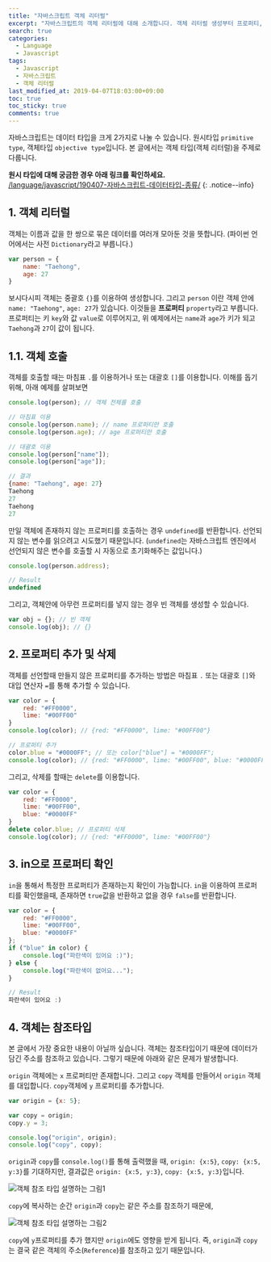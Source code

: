 ```yaml
---
title: "자바스크립트 객체 리터럴"
excerpt: "자바스크립트의 객체 리터럴에 대해 소개합니다. 객체 리터럴 생성부터 프로퍼티, 함수 등등에 대한 내용을 다룹니다. "
search: true
categories: 
  - Language
  - Javascript
tags: 
  - Javascript
  - 자바스크립트
  - 객체 리터럴
last_modified_at: 2019-04-07T18:03:00+09:00
toc: true
toc_sticky: true
comments: true
---
```


자바스크립트는 데이터 타입을 크게 2가지로 나눌 수 있습니다. 원시타입 `primitive type`, 객체타입 `objective type`입니다. 본 글에서는 객체 타입(객체 리터럴)을 주제로 다룹니다.  

**원시 타입에 대해 궁금한 경우 아래 링크를 확인하세요.**  
[/language/javascript/190407-자바스크립트-데이터타입-종류/](/language/javascript/190407-자바스크립트-데이터타입-종류/ "원시타입에 대한 글")
{: .notice--info}

## 1. 객체 리터럴

객체는 이름과 값을 한 쌍으로 묶은 데이터를 여러개 모아둔 것을 뜻합니다. (파이썬 언어에서는 사전 `Dictionary`라고 부릅니다.) 

```javascript
var person = {
    name: "Taehong",
    age: 27
}
```

보시다시피 객체는 중괄호 `{}`를 이용하여 생성합니다. 그리고 `person` 이란 객체 안에 `name: "Taehong"`, `age: 27`가 있습니다. 이것들을 **프로퍼티** `property`라고 부릅니다. 프로퍼티는 키 `key`와 값 `value`로 이루어지고, 위 예제에서는 `name`과 `age`가 키가 되고 `Taehong`과 `27`이 값이 됩니다.  


## 1.1. 객체 호출

객체를 호출할 때는 마침표 `.`를 이용하거나 또는 대괄호 `[]`를 이용합니다. 이해를 돕기 위해, 아래 예제를 살펴보면

```javascript
console.log(person); // 객체 전체를 호출

// 마침표 이용
console.log(person.name); // name 프로퍼티만 호출
console.log(person.age); // age 프로퍼티만 호출

// 대괄호 이용
console.log(person["name"]);
console.log(person["age"]);
```

```javascript
// 결과
{name: "Taehong", age: 27}
Taehong
27
Taehong
27
```

만일 객체에 존재하지 않는 프로퍼티를 호출하는 경우 `undefined`를 반환합니다. 선언되지 않는 변수를 읽으려고 시도했기 때문입니다. (`undefined`는 자바스크립트 엔진에서 선언되지 않은 변수를 호출할 시 자동으로 초기화해주는 값입니다.)  

```javascript
console.log(person.address);
```

```javascript
// Result
undefined
```

그리고, 객체안에 아무런 프로퍼티를 넣지 않는 경우 빈 객체를 생성할 수 있습니다.  

```javascript
var obj = {}; // 빈 객체
console.log(obj); // {}
```

## 2. 프로퍼티 추가 및 삭제

객체를 선언할때 만들지 않은 프로퍼티를 추가하는 방법은 마침표 `.` 또는 대괄호 `[]`와 대입 연산자 `=`를 통해 추가할 수 있습니다.  

```javascript
var color = {
    red: "#FF0000",
    lime: "#00FF00"
}
console.log(color); // {red: "#FF0000", lime: "#00FF00"}

// 프로퍼티 추가
color.blue = "#0000FF"; // 또는 color["blue"] = "#0000FF";
console.log(color); // {red: "#FF0000", lime: "#00FF00", blue: "#0000FF"}
```

그리고, 삭제를 할때는 `delete`를 이용합니다.

```javascript
var color = {
    red: "#FF0000",
    lime: "#00FF00",
    blue: "#0000FF"
}
delete color.blue; // 프로퍼티 삭제
console.log(color); // {red: "#FF0000", lime: "#00FF00"}
```

## 3. in으로 프로퍼티 확인

`in`을 통해서 특정한 프로퍼티가 존재하는지 확인이 가능합니다. `in`을 이용하여 프로퍼티를 확인했을때, 존재하면 `true`값을 반환하고 없을 경우 `false`를 반환합니다.

```javascript
var color = {
    red: "#FF0000",
    lime: "#00FF00",
    blue: "#0000FF"
};
if ("blue" in color) {
    console.log("파란색이 있어요 :)");
} else {
    console.log("파란색이 없어요...");
}
```

```javascript
// Result
파란색이 있어요 :)
```

## 4. 객체는 참조타입

본 글에서 가장 중요한 내용이 아닐까 싶습니다. 객체는 참조타입이기 때문에 데이터가 담긴 주소를 참조하고 있습니다. 그렇기 때문에 아래와 같은 문제가 발생합니다.  

`origin` 객체에는 `x` 프로퍼티만 존재합니다. 그리고 `copy` 객체를 만들어서 `origin` 객체를 대입합니다. `copy`객체에 `y` 프로퍼티를 추가합니다.  

```javascript
var origin = {x: 5};

var copy = origin;
copy.y = 3;

console.log("origin", origin);
console.log("copy", copy);
```

`origin`과 `copy`를 `console.log()`를 통해 출력했을 때, `origin: {x:5}`, `copy: {x:5, y:3}`를 기대하지만, 결과값은 `origin: {x:5, y:3}`, `copy: {x:5, y:3}`입니다.  

![객체 참조 타입 설명하는 그림1](https://user-images.githubusercontent.com/26136312/55681814-9b162700-5965-11e9-8489-c88bbeb11ef6.png)  

`copy`에 복사하는 순간 `origin`과 `copy`는 같은 주소를 참조하기 때문에,

![객체 참조 타입 설명하는 그림2](https://user-images.githubusercontent.com/26136312/55681881-b170b280-5966-11e9-82a7-4ceb9d207f2b.png)    

`copy`에 `y`프로퍼티를 추가 했지만 `origin`에도 영향을 받게 됩니다. 즉, `origin`과 `copy`는 결국 같은 객체의 주소(`Reference`)를 참조하고 있기 때문입니다.  